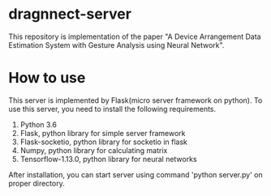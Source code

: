 # dragnnect-server
This repository is implementation of the paper "A Device Arrangement Data Estimation System with Gesture Analysis using Neural Network".

# How to use
This server is implemented by Flask(micro server framework on python).
To use this server, you need to install the following requirements.
1. Python 3.6
2. Flask, python library for simple server framework
3. Flask-socketio, python library for socketio in flask
4. Numpy, python library for calculating matrix
5. Tensorflow-1.13.0, python library for neural networks

After installation, you can start server using command 'python server.py' on proper directory.

